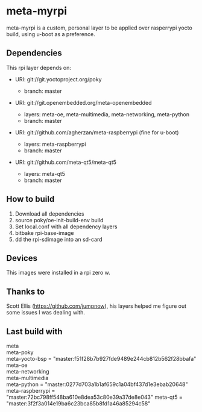# meta-myrpi

meta-myrpi is a custom, personal layer to be applied over rasperrypi yocto build, using u-boot as a preference.

## Dependencies

This rpi layer depends on:

* URI: git://git.yoctoproject.org/poky
  * branch: master

* URI: git://git.openembedded.org/meta-openembedded
  * layers: meta-oe, meta-multimedia, meta-networking, meta-python
  * branch: master

* URI: git://github.com/agherzan/meta-raspberrypi (fine for u-boot)
  * layers: meta-raspberrypi
  * branch: master

* URI: git://github.com/meta-qt5/meta-qt5
  * layers: meta-qt5
  * branch: master

## How to build 

1. Download all dependencies
2. source poky/oe-init-build-env build
3. Set local.conf with all dependency layers
4. bitbake rpi-base-image
5. dd the rpi-sdimage into an sd-card

## Devices

This images were installed in a rpi zero w.

## Thanks to

Scott Ellis (https://github.com/jumpnow), his layers helped me figure out some issues I was dealing with.

## Last build with

meta                 
meta-poky            
meta-yocto-bsp       = "master:f51f28b7b927fde9489e244cb812b562f28bbafa"
meta-oe              
meta-networking      
meta-multimedia      
meta-python          = "master:0277d703a1b1af659c1a04bf437d1e3ebab20648"
meta-raspberrypi     = "master:72bc798ff548ba610e8dea53c80e39a37de8e043"
meta-qt5             = "master:3f2f3a014e19ba6c23bca85b8fd1a46a85294c58"
